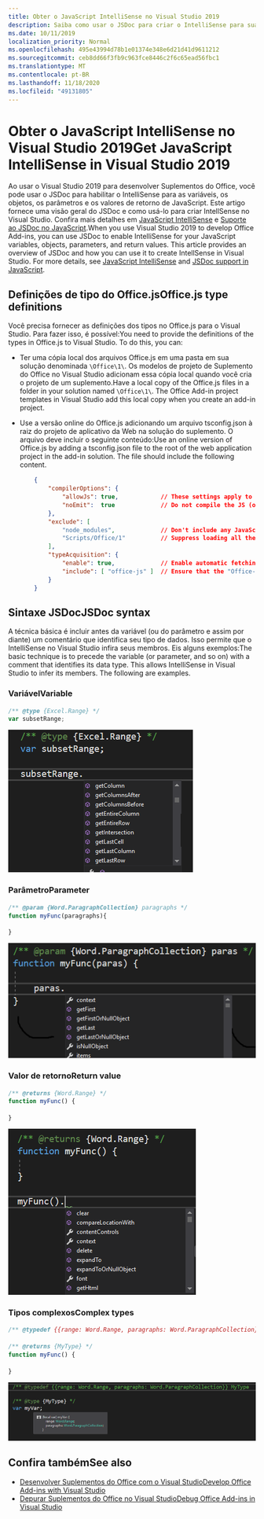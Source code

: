 ```yaml
---
title: Obter o JavaScript IntelliSense no Visual Studio 2019
description: Saiba como usar o JSDoc para criar o IntelliSense para suas variáveis de JavaScript, objetos, parâmetros e valores de retorno.
ms.date: 10/11/2019
localization_priority: Normal
ms.openlocfilehash: 495e43994d78b1e01374e348e6d21d41d9611212
ms.sourcegitcommit: ceb8dd66f3fb9c963fce8446c2f6c65ead56fbc1
ms.translationtype: MT
ms.contentlocale: pt-BR
ms.lasthandoff: 11/18/2020
ms.locfileid: "49131805"
---
```

# <a name="get-javascript-intellisense-in-visual-studio-2019"></a><span data-ttu-id="a5e2e-103">Obter o JavaScript IntelliSense no Visual Studio 2019</span><span class="sxs-lookup"><span data-stu-id="a5e2e-103">Get JavaScript IntelliSense in Visual Studio 2019</span></span>

<span data-ttu-id="a5e2e-p101">Ao usar o Visual Studio 2019 para desenvolver Suplementos do Office, você pode usar o JSDoc para habilitar o IntelliSense para as variáveis, os objetos, os parâmetros e os valores de retorno de JavaScript. Este artigo fornece uma visão geral do JSDoc e como usá-lo para criar IntellSense no Visual Studio. Confira mais detalhes em [JavaScript IntelliSense](/visualstudio/ide/javascript-intellisense) e [Suporte ao JSDoc no JavaScript](https://github.com/Microsoft/TypeScript/wiki/JsDoc-support-in-JavaScript).</span><span class="sxs-lookup"><span data-stu-id="a5e2e-p101">When you use Visual Studio 2019 to develop Office Add-ins, you can use JSDoc to enable IntelliSense for your JavaScript variables, objects, parameters, and return values. This article provides an overview of JSDoc and how you can use it to create IntellSense in Visual Studio. For more details, see [JavaScript IntelliSense](/visualstudio/ide/javascript-intellisense) and [JSDoc support in JavaScript](https://github.com/Microsoft/TypeScript/wiki/JsDoc-support-in-JavaScript).</span></span> 

## <a name="officejs-type-definitions"></a><span data-ttu-id="a5e2e-107">Definições de tipo do Office.js</span><span class="sxs-lookup"><span data-stu-id="a5e2e-107">Office.js type definitions</span></span>

<span data-ttu-id="a5e2e-p102">Você precisa fornecer as definições dos tipos no Office.js para o Visual Studio. Para fazer isso, é possível:</span><span class="sxs-lookup"><span data-stu-id="a5e2e-p102">You need to provide the definitions of the types in Office.js to Visual Studio. To do this, you can:</span></span>

- <span data-ttu-id="a5e2e-p103">Ter uma cópia local dos arquivos Office.js em uma pasta em sua solução denominada `\Office\1\`. Os modelos de projeto de Suplemento do Office no Visual Studio adicionam essa cópia local quando você cria o projeto de um suplemento.</span><span class="sxs-lookup"><span data-stu-id="a5e2e-p103">Have a local copy of the Office.js files in a folder in your solution named `\Office\1\`. The Office Add-in project templates in Visual Studio add this local copy when you create an add-in project.</span></span> 
- <span data-ttu-id="a5e2e-p104">Use a versão online do Office.js adicionando um arquivo tsconfig.json à raiz do projeto de aplicativo da Web na solução do suplemento. O arquivo deve incluir o seguinte conteúdo:</span><span class="sxs-lookup"><span data-stu-id="a5e2e-p104">Use an online version of Office.js by adding a tsconfig.json file to the root of the web application project in the add-in solution. The file should include the following content.</span></span>

    ```json
        {
            "compilerOptions": {
                "allowJs": true,            // These settings apply to JavaScript files also.
                "noEmit":  true             // Do not compile the JS (or TS) files in this project.
            },
            "exclude": [
                "node_modules",             // Don't include any JavaScript found under "node_modules".
                "Scripts/Office/1"          // Suppress loading all the JavaScript files from the Office NuGet package.
            ],
            "typeAcquisition": {
                "enable": true,             // Enable automatic fetching of type definitions for detected JavaScript libraries.
                "include": [ "office-js" ]  // Ensure that the "Office-js" type definition is fetched.
            }
        }
    ```

## <a name="jsdoc-syntax"></a><span data-ttu-id="a5e2e-114">Sintaxe JSDoc</span><span class="sxs-lookup"><span data-stu-id="a5e2e-114">JSDoc syntax</span></span>

<span data-ttu-id="a5e2e-p105">A técnica básica é incluir antes da variável (ou do parâmetro e assim por diante) um comentário que identifica seu tipo de dados. Isso permite que o IntelliSense no Visual Studio infira seus membros. Eis alguns exemplos:</span><span class="sxs-lookup"><span data-stu-id="a5e2e-p105">The basic technique is to precede the variable (or parameter, and so on) with a comment that identifies its data type. This allows IntelliSense in Visual Studio to infer its members. The following are examples.</span></span>

### <a name="variable"></a><span data-ttu-id="a5e2e-118">Variável</span><span class="sxs-lookup"><span data-stu-id="a5e2e-118">Variable</span></span>

```js
/** @type {Excel.Range} */
var subsetRange;
```

![Captura de tela mostrando o trecho do IntelliSense para a variável ' subsetrange '](../images/intellisense-vs17-var.png)

### <a name="parameter"></a><span data-ttu-id="a5e2e-120">Parâmetro</span><span class="sxs-lookup"><span data-stu-id="a5e2e-120">Parameter</span></span>

```js
/** @param {Word.ParagraphCollection} paragraphs */
function myFunc(paragraphs){

}
```

![Captura de tela mostrando o trecho do IntelliSense para o parâmetro ' parares ' (parâmetro ' Paragraphs ' no exemplo JavaScript)](../images/intellisense-vs17-param.png)

### <a name="return-value"></a><span data-ttu-id="a5e2e-122">Valor de retorno</span><span class="sxs-lookup"><span data-stu-id="a5e2e-122">Return value</span></span>

```js
/** @returns {Word.Range} */
function myFunc() {

}
```

![Captura de tela mostrando o trecho do IntelliSense para ' myFunc () ' valor de retorno](../images/intellisense-vs17-return.png)

### <a name="complex-types"></a><span data-ttu-id="a5e2e-124">Tipos complexos</span><span class="sxs-lookup"><span data-stu-id="a5e2e-124">Complex types</span></span>

```js
/** @typedef {{range: Word.Range, paragraphs: Word.ParagraphCollection}} MyType

/** @returns {MyType} */
function myFunc() {

}
```

![Captura de tela mostrando o IntelliSense para declaração de tipo complexo de ' var Minhavar; ' por exemplo](../images/intellisense-vs17-complex-type.png)

## <a name="see-also"></a><span data-ttu-id="a5e2e-126">Confira também</span><span class="sxs-lookup"><span data-stu-id="a5e2e-126">See also</span></span>

- [<span data-ttu-id="a5e2e-127">Desenvolver Suplementos do Office com o Visual Studio</span><span class="sxs-lookup"><span data-stu-id="a5e2e-127">Develop Office Add-ins with Visual Studio</span></span>](develop-add-ins-visual-studio.md)
- [<span data-ttu-id="a5e2e-128">Depurar Suplementos do Office no Visual Studio</span><span class="sxs-lookup"><span data-stu-id="a5e2e-128">Debug Office Add-ins in Visual Studio</span></span>](debug-office-add-ins-in-visual-studio.md)
